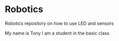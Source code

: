 # Robotics
Robotics repository on how to use LED and sensors

My name is Tony
I am a student in the basic class
